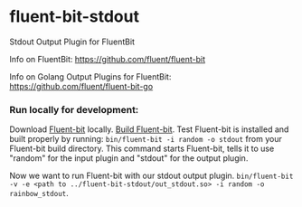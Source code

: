 # fluent-bit-stdout
Stdout Output Plugin for FluentBit

Info on FluentBit: https://github.com/fluent/fluent-bit

Info on Golang Output Plugins for FluentBit: https://github.com/fluent/fluent-bit-go

### Run locally for development:


Download [Fluent-bit](http://fluentbit.io/download/) locally. [Build Fluent-bit](http://fluentbit.io/documentation/0.12/installation/build_install.html). Test Fluent-bit is installed and built properly by running: `bin/fluent-bit -i random -o stdout` from your Fluent-bit build directory. This command starts Fluent-bit, tells it to use "random" for the input plugin and "stdout" for the output plugin.

Now we want to run Fluent-bit with our stdout output plugin. `bin/fluent-bit -v -e <path to ../fluent-bit-stdout/out_stdout.so> -i random -o rainbow_stdout`.
